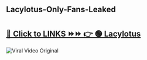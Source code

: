 
 ## Lacylotus-Only-Fans-Leaked

# <h2><a href="https://clipsfans.com/Lacylotus&ref=git">🔗 Click to LINKS ⏩⏩ 👉 🟢 Lacylotus </a></h2>

<a href="https://clipsfans.com/Lacylotus&ref=git" rel="nofollow" data-target="animated-image.originalLink"><img src="https://i.ibb.co.com/xMMVF88/686577567.gif" alt="Viral Video Original" style="max-width: 100%; display: inline-block;" data-target="animated-image.originalImage"></a>

